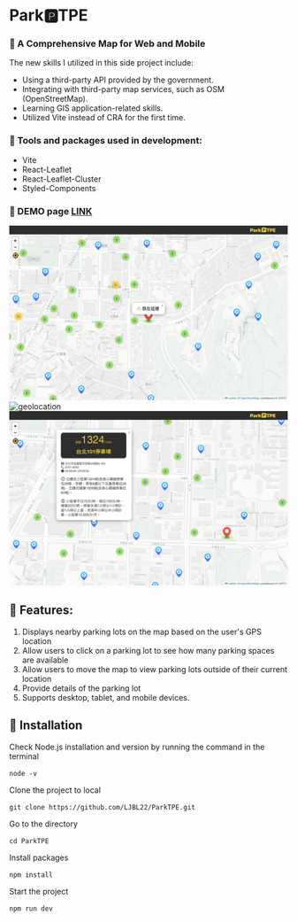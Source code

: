 # Park&#x1F17F;TPE 
### :red_car: A Comprehensive Map for Web and Mobile
The new skills I utilized in this side project include:
- Using a third-party API provided by the government.
- Integrating with third-party map services, such as OSM (OpenStreetMap).
- Learning GIS application-related skills.
- Utilized Vite instead of CRA for the first time.

### :minibus: Tools and packages used in development:

- Vite
- React-Leaflet
- React-Leaflet-Cluster
- Styled-Components

### :taxi: DEMO page [LINK](https://ljbl22.github.io/ParkTPE/)

![intro](/public/intro.png)
![geolocation](/public/geolocation.png)
![popup-info](/public/popup-info.png)

## :blue_car: Features:
1. Displays nearby parking lots on the map based on the user's GPS location
2. Allow users to click on a parking lot to see how many parking spaces are available
3. Allow users to move the map to view parking lots outside of their current location
4. Provide details of the parking lot
5. Supports desktop, tablet, and mobile devices.

## :truck: Installation

Check Node.js installation and version by running the command in the terminal

```
node -v
```

Clone the project to local

```
git clone https://github.com/LJBL22/ParkTPE.git
```

Go to the directory

```
cd ParkTPE
```

Install packages

```
npm install
```

Start the project

```
npm run dev
```

